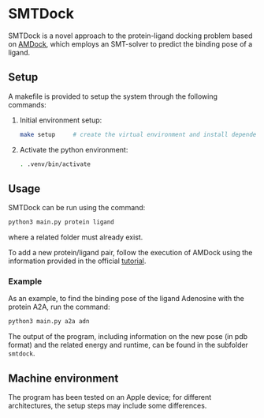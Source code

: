 # SMTDock
SMTDock is a novel approach to the protein-ligand docking problem based on [AMDock](https://github.com/Valdes-Tresanco-MS/AMDock), which employs an SMT-solver to predict the binding pose of a ligand.

## Setup

A makefile is provided to setup the system through the following commands:

1. Initial environment setup:
    ```bash
    make setup     # create the virtual environment and install dependencies
    ```

2. Activate the python environment:
    ```bash
    . .venv/bin/activate
    ```

## Usage

SMTDock can be run using the command:
```bash
python3 main.py protein ligand
```

where a related folder must already exist.

To add a new protein/ligand pair, follow the execution of AMDock using the information provided in the official [tutorial](https://github.com/Valdes-Tresanco-MS/AMDock-win/wiki).

### Example

As an example, to find the binding pose of the ligand Adenosine with the protein A2A, run the command:
```bash
python3 main.py a2a adn
```
The output of the program, including information on the new pose (in pdb format) and the related energy and runtime, can be found in the subfolder `smtdock`.

## Machine environment

The program has been tested on an Apple device; for different architectures, the setup steps may include some differences.
